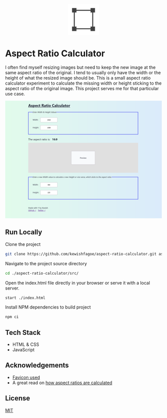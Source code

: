 <p align="center"><img src="src/assets/images/four-nodes.svg" width="100" height="100" alt="Logo"></p>

# Aspect Ratio Calculator

I often find myself resizing images but need to keep the new image at the same aspect ratio of the original.
I tend to usually only have the width or the height of what the resized image should be.
This is a small aspect ratio calculator experiment to calculate the missing width or height sticking to the 
aspect ratio of the original image. This project serves me for that particular use case.

![](screenshot.png)

## Run Locally

Clone the project

```bash
git clone https://github.com/kewishfagoe/aspect-ratio-calculator.git aspect-ratio-calculator
```

Navigate to the project source directory

```bash
cd ./aspect-ratio-calculator/src/
```

Open the index.html file directly in your browser or serve it with a local server.

```bash
start ./index.html
```

Install NPM dependencies to build project

```bash
npm ci
```

## Tech Stack

- HTML & CSS
- JavaScript

## Acknowledgements

 - [Favicon used](https://www.reshot.com/free-svg-icons/item/four-nodes-VUYNT4S7RW/)
 - A great read on [how aspect ratios are calculated](https://infocomm.org/filestore/av-math-online/groups/22.html)

## License

[MIT](/LICENSE)
